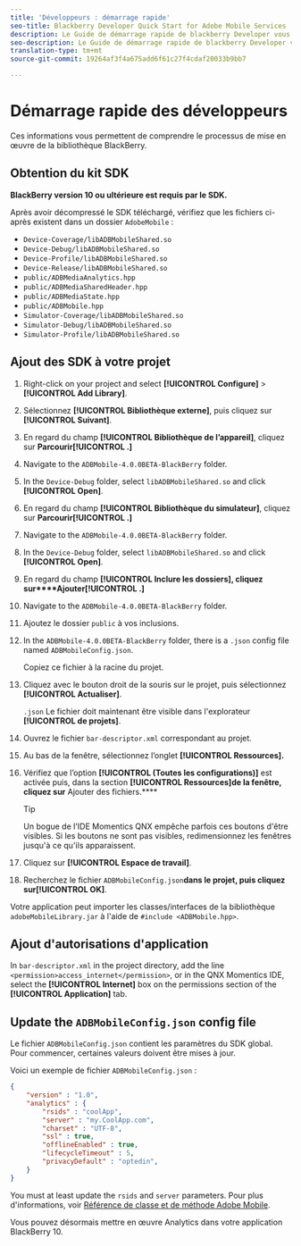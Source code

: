 ```yaml
---
title: 'Développeurs : démarrage rapide'
seo-title: Blackberry Developer Quick Start for Adobe Mobile Services
description: Le Guide de démarrage rapide de blackberry Developer vous aide à comprendre le processus d'implémentation de la bibliothèque blackberry pour Adobe Mobile Services.
seo-description: Le Guide de démarrage rapide de blackberry Developer vous aide à comprendre le processus d'implémentation de la bibliothèque blackberry pour Adobe Mobile Services.
translation-type: tm+mt
source-git-commit: 19264af3f4a675add6f61c27f4cdaf20033b9bb7

---
```



# Démarrage rapide des développeurs

Ces informations vous permettent de comprendre le processus de mise en œuvre de la bibliothèque BlackBerry.

## Obtention du kit SDK

**BlackBerry version 10 ou ultérieure est requis par le SDK.**

Après avoir décompressé le SDK téléchargé, vérifiez que les fichiers ci-après existent dans un dossier `AdobeMobile` :

* `Device-Coverage/libADBMobileShared.so`
* `Device-Debug/libADBMobileShared.so`
* `Device-Profile/libADBMobileShared.so`
* `Device-Release/libADBMobileShared.so`
* `public/ADBMediaAnalytics.hpp`
* `public/ADBMediaSharedHeader.hpp`
* `public/ADBMediaState.hpp`
* `public/ADBMobile.hpp`
* `Simulator-Coverage/libADBMobileShared.so`
* `Simulator-Debug/libADBMobileShared.so`
* `Simulator-Profile/libADBMobileShared.so`

## Ajout des SDK à votre projet

1. Right-click on your project and select **[!UICONTROL Configure]** &gt; **[!UICONTROL Add Library]**.
1. Sélectionnez **[!UICONTROL Bibliothèque externe]**, puis cliquez sur **[!UICONTROL Suivant]**.
1. En regard du champ **[!UICONTROL Bibliothèque de l’appareil]**, cliquez sur **Parcourir[!UICONTROL .]**
1. Navigate to the `ADBMobile-4.0.0BETA-BlackBerry` folder.
1. In the `Device-Debug` folder, select `libADBMobileShared.so` and click **[!UICONTROL Open]**.
1. En regard du champ **[!UICONTROL Bibliothèque du simulateur]**, cliquez sur **Parcourir[!UICONTROL .]**
1. Navigate to the `ADBMobile-4.0.0BETA-BlackBerry` folder.
1. In the `Device-Debug` folder, select `libADBMobileShared.so` and click **[!UICONTROL Open]**.
1. En regard du champ **[!UICONTROL Inclure les dossiers], cliquez sur****Ajouter[!UICONTROL .]**
1. Navigate to the `ADBMobile-4.0.0BETA-BlackBerry` folder.
1. Ajoutez le dossier `public` à vos inclusions.
1. In the `ADBMobile-4.0.0BETA-BlackBerry` folder, there is a `.json` config file named `ADBMobileConfig.json`.

   Copiez ce fichier à la racine du projet.
1. Cliquez avec le bouton droit de la souris sur le projet, puis sélectionnez **[!UICONTROL Actualiser]**.

   `.json` Le fichier doit maintenant être visible dans l'explorateur **[!UICONTROL de projets]**.
1. Ouvrez le fichier `bar-descriptor.xml` correspondant au projet.
1. Au bas de la fenêtre, sélectionnez l’onglet **[!UICONTROL Ressources].**
1. Vérifiez que l’option **[!UICONTROL (Toutes les configurations)]** est activée puis, dans la section **[!UICONTROL Ressources]de la fenêtre, cliquez sur** Ajouter des fichiers.****
   >[!TIP]
   >
   >Un bogue de l'IDE Momentics QNX empêche parfois ces boutons d'être visibles. Si les boutons ne sont pas visibles, redimensionnez les fenêtres jusqu'à ce qu'ils apparaissent.

1. Cliquez sur **[!UICONTROL Espace de travail]**.
1. Recherchez le fichier `ADBMobileConfig.json`**dans le projet, puis cliquez sur[!UICONTROL OK]**.

Votre application peut importer les classes/interfaces de la bibliothèque `adobeMobileLibrary.jar` à l'aide de `#include <ADBMobile.hpp>`.

## Ajout d'autorisations d'application

In `bar-descriptor.xml` in the project directory, add the line `<permission>access_internet</permission>`, or in the QNX Momentics IDE, select the **[!UICONTROL Internet]** box on the permissions section of the **[!UICONTROL Application]** tab.

## Update the `ADBMobileConfig.json` config file

Le fichier `ADBMobileConfig.json` contient les paramètres du SDK global. Pour commencer, certaines valeurs doivent être mises à jour.

Voici un exemple de fichier `ADBMobileConfig.json` :

```json
{
    "version" : "1.0",
    "analytics" : {
        "rsids" : "coolApp",
        "server" : "my.CoolApp.com",
        "charset" : "UTF-8",
        "ssl" : true,
        "offlineEnabled" : true,
        "lifecycleTimeout" : 5,
        "privacyDefault" : "optedin",
    }
}
```

You must at least update the `rsids` and `server` parameters. Pour plus d'informations, voir [Référence de classe et de méthode Adobe Mobile](/help/blackberry/methods.md).

Vous pouvez désormais mettre en œuvre Analytics dans votre application BlackBerry 10.
